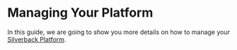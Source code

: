 # Managing Your Platform

In this guide, we are going to show you more details on how to manage your [Silverback Platform](https://silverback.apeworx.io).